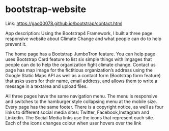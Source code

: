 # bootstrap-website

Link:  https://gao00078.github.io/bootstrap/contact.html

App description: Using the Bootstrap4 Framework, I built a three page responsive website about Climate Change and what people can do to help prevent it.

The home page has a Bootstrap JumboTron feature.
You can help page uses Bootstrap Card feature to list six simple things with imgages that people can do to help the organization fight climate change.
Contact us page has map image for the fictitious organization’s address using the Google Static Maps API as well as a contact form (Bootstrap form feature) that asks users for their name, email address, and allows them to write a message in a textarea and upload files.

All three pages have the same navigation menu. The menu is responsive and switches to the hamburger style collapsing menu at the mobile size.
Every page has the same footer. There is a copyright notice, as well as four links to different social media sites: Twitter, Facebook,Instagram and Linkedin.  The Social Media links use the icons that represent each site. Each of the icons changes colour when user hovers over the link
